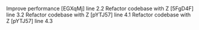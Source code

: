Improve performance [EGXqMj] line 2.2
Refactor codebase with Z [5FgD4F] line 3.2
Refactor codebase with Z [pYTJ57] line 4.1
Refactor codebase with Z [pYTJ57] line 4.3
